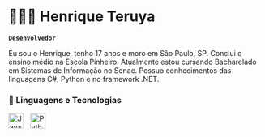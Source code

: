 # 👩🏻‍💻 Henrique Teruya

**`Desenvolvedor`**

Eu sou o Henrique, tenho 17 anos e moro em São Paulo, SP.
Conclui o ensino médio na Escola Pinheiro. Atualmente estou cursando Bacharelado em Sistemas de Informação no Senac. Possuo conhecimentos das linguagens C#, Python e no framework .NET.


### 🤖 Linguagens e Tecnologias

<img 
    align="left" 
    alt="JavaScript" 
    title="JavaScript"
    width="30px" 
    style="padding-right: 10px;" 
    src="https://cdn.jsdelivr.net/gh/devicons/devicon@latest/icons/javascript/javascript-original.svg" 
/>
<img 
    align="left" 
    alt="Python" 
    title="Python"
    width="30px" 
    style="padding-right: 10px;" 
    src="https://cdn.jsdelivr.net/gh/devicons/devicon@latest/icons/python/python-original.svg" 
/>
